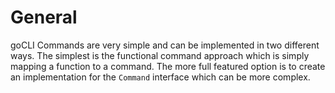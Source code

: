 # General

goCLI Commands are very simple and can be implemented in two different ways. The simplest is the functional command approach which is simply mapping a function to a command. The more full featured option is to create an implementation for the `Command` interface which can be more complex.